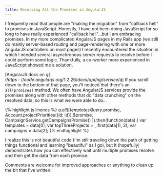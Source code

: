 ```yaml
---
title: Resolving All the Promises in AngularJS
---
```


I frequently read that people are "making the migration" from "callback hell" to promises in JavaScript.  Honestly, I have not been doing JavaScript for so long to have really experienced "callback hell"...but I am embracing promises.  In my more complicated AngularJS pages in my Rails app (we still do mainly server-based routing and page-rendering with one or more AngularJS controllers on most pages) I recently encountered the situation in which I needed several asynchronous server requests to resolve before I could perform some logic.  Thankfully, a co-worker more experienced in JavaScript showed me a solution.

[AngularJS docs on $q](https://code.angularjs.org/1.2.26/docs/api/ng/service/$q)  If you scroll down to the bottom of that page, you'll noticed that there's an `all(promises)` method.  We often have AngularJS services provide the promises along with other methods that do "data crunching" on the resolved data, so this is what we were able to do...

{% highlight js linenos %}
$q.all([
  templatesQuery.$promise,
  Account.projectPriorities({id: id}).$promise,
  CampaignService.getCampaignsPromise()
]).then(function(data) {
  var templates = data[0];
  var topThreeProjects = _.first(data[1], 3);
  var campaigns = data[2];
{% endhighlight %}

I realize this is not beautiful code (I'm still traveling down the path of getting things functional and learning "beautiful" as I go), but it (hopefully) demonstrates how you can effectively wait until multiple promises resolve and then get the data from each promise.

Comments are welcome for improved approaches or anything to clean up the bit that I've written.

